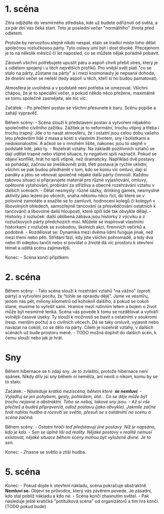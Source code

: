 # 1. scéna

Zítra odjíždíte do vesmírného střediska, kde už budete odříznutí od světa, a za pár dní vás čeká start. Toto je poslední večer "normálního" života před odletem.

Protože by nervozitou stejně nikdo nespal, stalo se tradicí místo toho dělat společnou rozlučkovou párty. Tyto oslavy umí být i dost divoké. Přecejenom je to na několik měsíců či let naposled, co se můžete nějak pořádně pobavit.

Zároveň všichni potřebujete upustit páru a aspoň chvíli přebít stres, který je s odletem spojený i u těch největších profíků. Pro vnější svět platí "co se stalo na párty, zůstane na párty" a i mezi kosmonauty je nepsaná dohoda, že dnešní večer se neřeší (tedy aspoň u těch, kteří si ho budou pamatovat).

Atmosféra je uvolněná a v podstatě není potřeba se omezovat. Všichni chápou, že je to speciální večer, a pokud někdo něco přežene, maximálně se tomu společně zasmějete, ale nic víc.

Začátek:
    - Po přečtení postav se všichni přesunete k baru. Scénu popíše a zahájí vypravěč.

Během scény:
    - Scéna slouží k představení postav a vytvoření nějakého společného civilního zážitku. Zážitek je to neformální, trochu vtipný a třeba i trochu trapný. Jde o to nasát atmosféru, že i ostatní jsou celou dobu vašeho letu především lidé z masa a kostí s vlastním životem, sny i bolístkami a nedokonalostmi. A ačkoli se v mnohém lišíte, nakonec jsou to stejně v podstatě lidé, jako ty.
    - Rozehrát vztahy: Na základě pozitivních vztahů se dají udělat trapné nebo vtipné situace, ty negativní spíš naznačit. Pokud se objeví konflikt, hrát ho spíš vtipně, než dramaticky. Například dvě postavy se pohádají, začnou se (nešikovně) prát, třetí postava je rychle uklidní, všichni se pak budou předhánět v tom, kdo se komu víc omluví, dají si panáky a jdou se věnovat společně nějaké další párty činnosti. Každou takovou situací si připravujete materiál pro různé vyjasňování, omluvy, opětovné vytahování, probírání za střízliva a obecně rozehrávání vztahu v dalších scénách.
    - Dělat nesmysly: různé sázky, drinking games, nesmyslné aktivity jako lezení po věcech, snaha někomu něco říct, do které se v polovině zamotáte a snažíte se to zamluvit, hodnocení kolegů či kolegyň v libovolných ohledech, samozřejmě tancování (a přesvědčování ostatních k tancování) a libovolné další hlouposti, které opilí lidé tak obvykle dělají.
    - Historky z rozluček: další oblíbená zábava jsou historky z výcviku a z rozlučkových párty předchozích misí. Můžete se inspirovat vlastními historkami z rozluček se svobodou, školních akcí, firemních večírků a podobně.
    - Rozdělovat se: Dynamika mezi dvěma lidmi funguje jinak, než mezi třemi nebo pěti. Střídání fází, kdy jste všichni pohromadě, a kdy dva nebo tři odejdou tančit nebo si povídat o životě dá víc prostoru k otevření témat a udělá scénu zajímavější.

Konec:
    - Scéna končí přípitkem.

# 2. scéna

Během scény:
    - Tato scéna slouží k rozehrání vztahů "na vážno" (oproti párty) a vytvoření pocitu, že "tohle se opravdu dějě". Jsme ve vesmíru, jenom nás pět, miliony kilometrů od kohokoli dalšího, a pokud se cokoli stane, musíme to vyřešit sami. Hranice mezi rutinním letem a bojem o život může být nesmírně tenká. Scéna vás povede k tomu se rozdělovat a vytváří volnější časové úseky. Ty slouží k možnosti se bavit s ostatními v soukromí (resp. menším počtu) a o civilních věcech. Dá se taky omluvit, vyjasnit nebo navázat na cokoli, co se dělo na párty. Cílem je rozehrát vztahy, v dalších scénách už bude prostoru méně.
    - TODO možná doplnit do dalších scén, k čemu slouží nebo jak je hrát.

# Sny

Během hibernace se ti zdají sny. Je to zvláštní, protože hibernace není spánek. Nikdy dřív jsi sny během ní neměl/a, ani nevíš o nikom, komu by se to stalo.

Začátek:
    - _Následuje krátká meziscéna, během které&ensp;__se nemluví__._
    - _Vyjadřuj se jen pohybem, gesty, pohledem, atd... Co se děje může být trochu nejasné a abstraktní. Toho se neboj, takové sny jsou._
    - _Až si vše přečteš a budeš připraven/á, odlož postavu (jako obvykle). Jakmile začne hrát nahlas hudba a rozsvítí se světlo, přesuň se s ostatními na scénu a scéna začíná._

Během scény:
    - _Ostatní hráči teď představují jiné postavy. Níž je napsáno, kdo je kdo._
    - _Sen se úplně liší od reality. Nějaké postavy v realitě nemusí existovat, nějaké situace během scény mohou být vyloženě divné. Je to sen._

Konec:
    - Zhasne se světlo a ztiší hudba.

# 5. scéna

Konec:
    - Pokud dojde k otevření nákladu, scéna pokračuje abstraktně. __Nemluví se.__ Objeví se průvodce, který vás závěrem povede. Je zásadní, kdo stál poblíž nákladu a kdo ne.
    - Scéna končí zhasnutím světel.
    - Pak následuje ještě kratičká "potitulková scéna" od organizátorů a tím hra končí. (TODO pokud bude)

